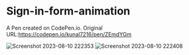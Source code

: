# Sign-in-form-animation
A Pen created on CodePen.io. Original URL:https://codepen.io/kunal7216/pen/ZEmdYGm

![Screenshot 2023-08-10 222353](https://github.com/kunal7216/Sign-in-form-animation/assets/112888767/64113abf-07b4-4bfe-aed2-68e0c3dd88d3)
![Screenshot 2023-08-10 222408](https://github.com/kunal7216/Sign-in-form-animation/assets/112888767/43491a53-7534-4d5e-a000-fc649c48c277)
